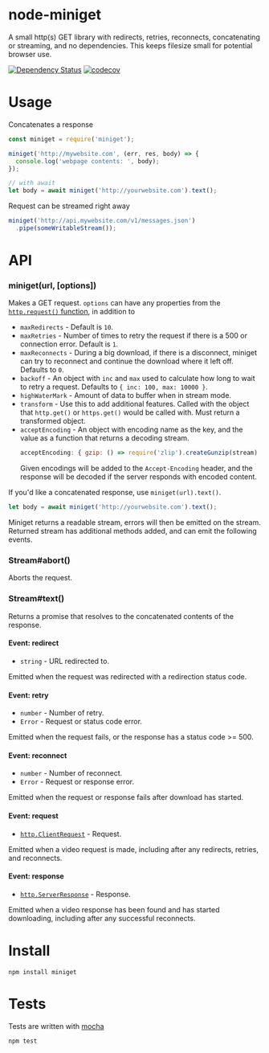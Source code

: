 # node-miniget

A small http(s) GET library with redirects, retries, reconnects, concatenating or streaming, and no dependencies. This keeps filesize small for potential browser use.

[![Dependency Status](https://david-dm.org/fent/node-miniget.svg)](https://david-dm.org/fent/node-miniget)
[![codecov](https://codecov.io/gh/fent/node-miniget/branch/master/graph/badge.svg)](https://codecov.io/gh/fent/node-miniget)


# Usage

Concatenates a response

```js
const miniget = require('miniget');

miniget('http://mywebsite.com', (err, res, body) => {
  console.log('webpage contents: ', body);
});

// with await
let body = await miniget('http://yourwebsite.com').text();
```

Request can be streamed right away

```js
miniget('http://api.mywebsite.com/v1/messages.json')
  .pipe(someWritableStream());
```


# API

### miniget(url, [options])

Makes a GET request. `options` can have any properties from the [`http.request()` function](https://nodejs.org/api/http.html#http_http_request_options_callback), in addition to

* `maxRedirects` - Default is `10`.
* `maxRetries` - Number of times to retry the request if there is a 500 or connection error. Default is `1`.
* `maxReconnects` - During a big download, if there is a disconnect, miniget can try to reconnect and continue the download where it left off. Defaults to `0`.
* `backoff` - An object with `inc` and `max` used to calculate how long to wait to retry a request. Defaults to `{ inc: 100, max: 10000 }`.
* `highWaterMark` - Amount of data to buffer when in stream mode.
* `transform` - Use this to add additional features. Called with the object that `http.get()` or `https.get()` would be called with. Must return a transformed object.
* `acceptEncoding` - An object with encoding name as the key, and the value as a function that returns a decoding stream.
  ```js
  acceptEncoding: { gzip: () => require('zlip').createGunzip(stream) }
  ```
  Given encodings will be added to the `Accept-Encoding` header, and the response will be decoded if the server responds with encoded content.

If you'd like a concatenated response, use `miniget(url).text()`.

```js
let body = await miniget('http://yourwebsite.com').text();
```

Miniget returns a readable stream, errors will then be emitted on the stream. Returned stream has additional methods added, and can emit the following events.

### Stream#abort()

Aborts the request.

### Stream#text()

Returns a promise that resolves to the concatenated contents of the response.

#### Event: redirect
* `string` - URL redirected to.

Emitted when the request was redirected with a redirection status code.

#### Event: retry
* `number` - Number of retry.
* `Error` - Request or status code error.

Emitted when the request fails, or the response has a status code >= 500.

#### Event: reconnect
* `number` - Number of reconnect.
* `Error` - Request or response error.

Emitted when the request or response fails after download has started.

#### Event: request
* [`http.ClientRequest`](https://nodejs.org/api/http.html#http_class_http_clientrequest) - Request.

Emitted when a video request is made, including after any redirects, retries, and reconnects.

#### Event: response
* [`http.ServerResponse`](https://nodejs.org/api/http.html#http_class_http_serverresponse) - Response.

Emitted when a video response has been found and has started downloading, including after any successful reconnects.


# Install

    npm install miniget


# Tests
Tests are written with [mocha](https://mochajs.org)

```bash
npm test
```
